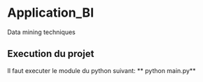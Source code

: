 # Application_BI
Data mining techniques
## Execution du projet
Il faut executer le module du python suivant: 
** python main.py**